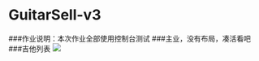 # GuitarSell-v3
###作业说明：本次作业全部使用控制台测试
###主业，没有布局，凑活看吧
![]()
###吉他列表
![](http://a3.qpic.cn/psb?/V10Dij5e07Nsyc/Jdf4XljgNi3PW4t4nVMlTWEzBriJ50ou1x9PNhWxDes!/b/dA0BAAAAAAAA&bo=SwT3AQAAAAADB5s!&rf=viewer_4)
![]()
